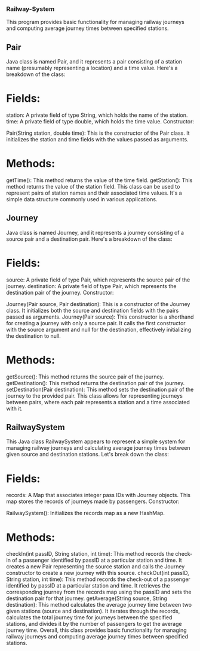 ### Railway-System
This program provides basic functionality for managing railway journeys and computing average journey times between specified stations.
## Pair
Java class is named Pair, and it represents a pair consisting of a station name (presumably representing a location) and a time value. Here's a breakdown of the class:

# Fields:

station: A private field of type String, which holds the name of the station.
time: A private field of type double, which holds the time value.
Constructor:

Pair(String station, double time): This is the constructor of the Pair class. It initializes the station and time fields with the values passed as arguments.
# Methods:

getTime(): This method returns the value of the time field.
getStation(): This method returns the value of the station field.
This class can be used to represent pairs of station names and their associated time values. It's a simple data structure commonly used in various applications.

## Journey
 Java class is named Journey, and it represents a journey consisting of a source pair and a destination pair. Here's a breakdown of the class:

# Fields:

source: A private field of type Pair, which represents the source pair of the journey.
destination: A private field of type Pair, which represents the destination pair of the journey.
Constructor:

Journey(Pair source, Pair destination): This is a constructor of the Journey class. It initializes both the source and destination fields with the pairs passed as arguments.
Journey(Pair source): This constructor is a shorthand for creating a journey with only a source pair. It calls the first constructor with the source argument and null for the destination, effectively initializing the destination to null.
# Methods:

getSource(): This method returns the source pair of the journey.
getDestination(): This method returns the destination pair of the journey.
setDestination(Pair destination): This method sets the destination pair of the journey to the provided pair.
This class allows for representing journeys between pairs, where each pair represents a station and a time associated with it.
## RailwaySystem
This Java class RailwaySystem appears to represent a simple system for managing railway journeys and calculating average journey times between given source and destination stations. Let's break down the class:

# Fields:

records: A Map that associates integer pass IDs with Journey objects. This map stores the records of journeys made by passengers.
Constructor:

RailwaySystem(): Initializes the records map as a new HashMap.
# Methods:

checkIn(int passID, String station, int time): This method records the check-in of a passenger identified by passID at a particular station and time. It creates a new Pair representing the source station and calls the Journey constructor to create a new journey with this source.
checkOut(int passID, String station, int time): This method records the check-out of a passenger identified by passID at a particular station and time. It retrieves the corresponding journey from the records map using the passID and sets the destination pair for that journey.
getAverage(String source, String destination): This method calculates the average journey time between two given stations (source and destination). It iterates through the records, calculates the total journey time for journeys between the specified stations, and divides it by the number of passengers to get the average journey time.
Overall, this class provides basic functionality for managing railway journeys and computing average journey times between specified stations.
